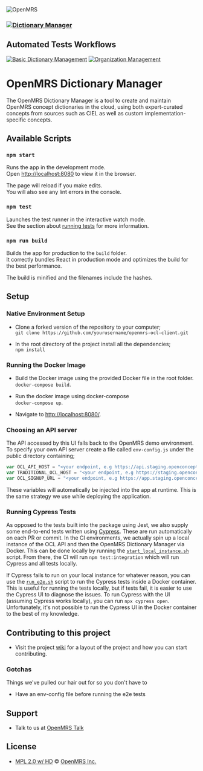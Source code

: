 <img src="https://cloud.githubusercontent.com/assets/668093/12567089/0ac42774-c372-11e5-97eb-00baf0fccc37.jpg" alt="OpenMRS"/>

### [![Dictionary Manager](https://github.com/openmrs/openmrs-ocl-client/actions/workflows/dictionary-manager.yml/badge.svg)](https://github.com/openmrs/openmrs-ocl-client/actions/workflows/dictionary-manager.yml)

## Automated Tests Workflows
[![Basic Dictionary Management](https://github.com/openmrs/openmrs-ocl-client/actions/workflows/basic-dictionary.yml/badge.svg)](https://github.com/openmrs/openmrs-ocl-client/actions/workflows/basic-dictionary.yml)
[![Organization Management](https://github.com/openmrs/openmrs-ocl-client/actions/workflows/organisation-management.yml/badge.svg)](https://github.com/openmrs/openmrs-ocl-client/actions/workflows/organisation-management.yml)

# OpenMRS Dictionary Manager

The OpenMRS Dictionary Manager is a tool to create and maintain OpenMRS concept dictionaries in the cloud, using both expert-curated concepts from sources such as CIEL as well as custom implementation-specific concepts.

## Available Scripts
### `npm start`

Runs the app in the development mode.<br />
Open [http://localhost:8080](http://localhost:8080) to view it in the browser.

The page will reload if you make edits.<br />
You will also see any lint errors in the console.

### `npm test`

Launches the test runner in the interactive watch mode.<br />
See the section about [running tests](https://facebook.github.io/create-react-app/docs/running-tests) for more information.

### `npm run build`

Builds the app for production to the `build` folder.<br />
It correctly bundles React in production mode and optimizes the build for the best performance.

The build is minified and the filenames include the hashes.<br />

## Setup

### Native Environment Setup
- Clone a forked version of the repository to your computer;  
`git clone https://github.com/yourusername/openmrs-ocl-client.git`
      
- In the root directory of the project install all the dependencies;  
`npm install`

### Running the Docker Image
- Build the Docker image using the provided Docker file in the root folder. 
`docker-compose build`.

- Run the docker image using docker-compose  
`docker-compose up`.

- Navigate to [http://localhost:8080/](http://localhost:8080/).

### Choosing an API server
The API accessed by this UI falls back to the OpenMRS demo environment.
To specify your own API server create a file called `env-config.js` under the public directory containing;
```javascript
var OCL_API_HOST = "<your endpoint, e.g https://api.staging.openconceptlab.org>";
var TRADITIONAL_OCL_HOST = "<your endpoint, e.g https://staging.openconceptlab.org>";
var OCL_SIGNUP_URL = "<your endpoint, e.g https://app.staging.openconceptlab.org/#/accounts/signup>"
```
These variables will automatically be injected into the app at runtime. This is the same strategy we use while deploying the application.

### Running Cypress Tests
As opposed to the tests built into the package using Jest, we also supply some end-to-end tests written using [Cypress](https://www.cypress.io/). These are run automatically on each PR or commit. In the CI environments, we actually spin up a local instance of the OCL API and then the OpenMRS Dictionary Manager via Docker. This can be done locally by running the [`start_local_instance.sh`](start_local_instance.sh) script. From there, the CI will run `npm test:integration` which will run Cypress and all tests locally.

If Cypress fails to run on your local instance for whatever reason, you can use the [`run_e2e.sh`](run_e2e.sh) script to run the Cypress tests inside a Docker container. This is useful for running the tests locally, but if tests fail, it is easier to use the Cypress UI to diagnose the issues. To run Cypress with the UI (assuming Cypress works locally), you can run `npx cypress open`. Unfortunately, it's not possible to run the Cypress UI in the Docker container to the best of my knowledge.

## Contributing to this project
- Visit the project [wiki](https://wiki.openmrs.org/display/projects/Contributing+to+OCL+for+OpenMRS%3A+Developer+Guide) for a layout of the project and how you can start contributing.

### Gotchas
Things we've pulled our hair out for so you don't have to
- Have an env-config file before running the e2e tests

## Support
- Talk to us at [OpenMRS Talk](https://talk.openmrs.org/t/ocl-for-openmrs-squad/25831)

## License
- [MPL 2.0 w/ HD](http://openmrs.org/license/) © [OpenMRS Inc.](http://www.openmrs.org/)
